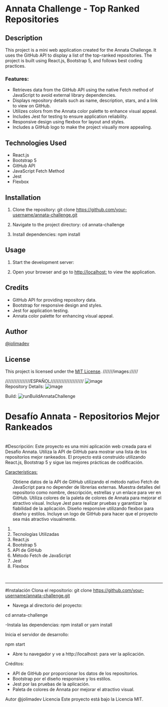 # Annata Challenge - Top Ranked Repositories

## Description
This project is a mini web application created for the Annata Challenge. It uses the GitHub API to display a list of the top-ranked repositories. The project is built using React.js, Bootstrap 5, and follows best coding practices.

### Features:
- Retrieves data from the GitHub API using the native Fetch method of JavaScript to avoid external library dependencies.
- Displays repository details such as name, description, stars, and a link to view on GitHub.
- Utilizes colors from the Annata color palette to enhance visual appeal.
- Includes Jest for testing to ensure application reliability.
- Responsive design using flexbox for layout and styles.
- Includes a GitHub logo to make the project visually more appealing.

## Technologies Used
- React.js
- Bootstrap 5
- GitHub API
- JavaScript Fetch Method
- Jest
- Flexbox

## Installation
1. Clone the repository:
git clone https://github.com/your-username/annata-challenge.git

2. Navigate to the project directory:
cd annata-challenge

3. Install dependencies:
npm install


## Usage
1. Start the development server:

2. Open your browser and go to [http://localhost:](http://localhost:) to view the application.

## Credits
- GitHub API for providing repository data.
- Bootstrap for responsive design and styles.
- Jest for application testing.
- Annata color palette for enhancing visual appeal.

## Author
[@jolimadev](https://github.com/jolimadev)

## License
This project is licensed under the [MIT License](LICENSE).
///////images://///


////////////////ESPAÑOL/////////////////////
![image](https://github.com/jolimadev/annata-challenge/assets/84105167/671472b4-e0cf-4139-96a0-9c3d3ad9154b)
<br>
Repository Details:
![image](https://github.com/jolimadev/annata-challenge/assets/84105167/d92019fd-c9fa-4e62-bff4-6e99d62dd472)




Build:
![runBuildAnnataChallenge](https://github.com/jolimadev/annata-challenge/assets/84105167/e9974336-8aec-4a06-94cc-6c2d0c4e08da)


<h1>Desafío Annata - Repositorios Mejor Rankeados</h1>
<br>
#Descripción:
Este proyecto es una mini aplicación web creada para el Desafío Annata. Utiliza la API de GitHub para mostrar una lista de los repositorios mejor rankeados. El proyecto está construido utilizando React.js, Bootstrap 5 y sigue las mejores prácticas de codificación.

<u>Características:</u>
<ul>
Obtiene datos de la API de GitHub utilizando el método nativo Fetch de JavaScript para no depender de librerías externas.
Muestra detalles del repositorio como nombre, descripción, estrellas y un enlace para ver en GitHub.
Utiliza colores de la paleta de colores de Annata para mejorar el atractivo visual.
Incluye Jest para realizar pruebas y garantizar la fiabilidad de la aplicación.
Diseño responsive utilizando flexbox para diseño y estilos.
Incluye un logo de GitHub para hacer que el proyecto sea más atractivo visualmente.
</ul>
<ol>
<li>
<li>Tecnologías Utilizadas</li>
<li>React.js</li>
<li>Bootstrap 5</li>
<li>API de GitHub</li>
<li>Método Fetch de JavaScript</li>
<li>Jest</li>
<li>Flexbox</li>
</ol>
<br>
<hr>

#Instalación
Clona el repositorio:
git clone https://github.com/your-username/annata-challenge.git

- Navega al directorio del proyecto:

cd annata-challenge

-Instala las dependencias:
npm install
or
yarn install


Inicia el servidor de desarrollo:

npm start

- Abre tu navegador y ve a http://localhost: para ver la aplicación.

Créditos:

- API de GitHub por proporcionar los datos de los repositorios.
- Bootstrap por el diseño responsive y los estilos.
- Jest por las pruebas de la aplicación.
- Paleta de colores de Annata por mejorar el atractivo visual.

Autor
@jolimadev
Licencia
Este proyecto está bajo la Licencia MIT.



